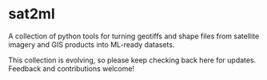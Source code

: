 # sat2ml
A collection of python tools for turning geotiffs and shape files from satellite imagery and GIS products into ML-ready datasets.

This collection is evolving, so please keep checking back here for updates. Feedback and contributions welcome!
